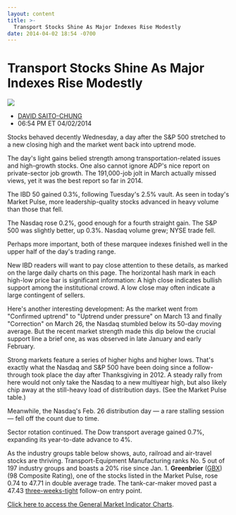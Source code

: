 ```yaml
---
layout: content
title: >-
  Transport Stocks Shine As Major Indexes Rise Modestly
date: 2014-04-02 18:54 -0700
---
```



Transport Stocks Shine As Major Indexes Rise Modestly
======================================================


![](https://www.investors.com/wp-content/uploads/ibd-migrated-images/MPv_140403_635320502847234416.png)

* [DAVID SAITO-CHUNG](https://www.investors.com/author/chungd/ "Posts by DAVID SAITO-CHUNG")
* 06:54 PM ET 04/02/2014




Stocks behaved decently Wednesday, a day after the S&P 500 stretched to a new closing high and the market went back into uptrend mode.

  

The day's light gains belied strength among transportation-related issues and high-growth stocks. One also cannot ignore ADP's nice report on private-sector job growth. The 191,000-job jolt in March actually missed views, yet it was the best report so far in 2014.

  

The IBD 50 gained 0.3%, following Tuesday's 2.5% vault. As seen in today's Market Pulse, more leadership-quality stocks advanced in heavy volume than those that fell.

  

The Nasdaq rose 0.2%, good enough for a fourth straight gain. The S&P 500 was slightly better, up 0.3%. Nasdaq volume grew; NYSE trade fell.

  

Perhaps more important, both of these marquee indexes finished well in the upper half of the day's trading range.

  

New IBD readers will want to pay close attention to these details, as marked on the large daily charts on this page. The horizontal hash mark in each high-low price bar is significant information: A high close indicates bullish support among the institutional crowd. A low close may often indicate a large contingent of sellers.

  

Here's another interesting development: As the market went from "Confirmed uptrend" to "Uptrend under pressure" on March 13 and finally "Correction" on March 26, the Nasdaq stumbled below its 50-day moving average. But the recent market strength made this dip below the crucial support line a brief one, as was observed in late January and early February.

  

Strong markets feature a series of higher highs and higher lows. That's exactly what the Nasdaq and S&P 500 have been doing since a follow-through took place the day after Thanksgiving in 2012. A steady rally from here would not only take the Nasdaq to a new multiyear high, but also likely chip away at the still-heavy load of distribution days. (See the Market Pulse table.)

  

Meanwhile, the Nasdaq's Feb. 26 distribution day — a rare stalling session — fell off the count due to time.

  

Sector rotation continued. The Dow transport average gained 0.7%, expanding its year-to-date advance to 4%.

  

As the industry groups table below shows, auto, railroad and air-travel stocks are thriving. Transport-Equipment Manufacturing ranks No. 5 out of 197 industry groups and boasts a 20% rise since Jan. 1. **Greenbrier** ([GBX](https://research.investors.com/quote.aspx?symbol=GBX)) (98 Composite Rating), one of the stocks listed in the Market Pulse, rose 0.74 to 47.71 in double average trade. The tank-car-maker moved past a 47.43 [three-weeks-tight](https://www.investors.com/products/ibd-home-study-program/advanced-buying-strategies-for-successful-investing/?src=APA1BQ8) follow-on entry point.

  

[Click here to access the General Market Indicator Charts](https://www.investors.com/pdf/GMI_040314.pdf).




